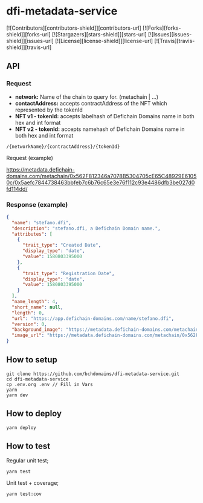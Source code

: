 # dfi-metadata-service

[![Contributors][contributors-shield]][contributors-url]
[![Forks][forks-shield]][forks-url]
[![Stargazers][stars-shield]][stars-url]
[![Issues][issues-shield]][issues-url]
[![License][license-shield]][license-url]
[![Travis][travis-shield]][travis-url]

## API

### Request

- **network:** Name of the chain to query for. (metachain | ...)
- **contactAddress:** accepts contractAddress of the NFT which represented by the tokenId
- **NFT v1 - tokenId:** accepts labelhash of Defichain Domains name in both hex and int format
- **NFT v2 - tokenId:** accepts namehash of Defichain Domains name in both hex and int format

```
/{networkName}/{contractAddress}/{tokenId}
```

Request (example)

https://metadata.defichain-domains.com/metachain/0x562F812346a7078B5304705cE65C48929E61050c/0x5aefc7844738463bbfeb7c6b76c65e3e76f112c93e4486dfb3be027d0fd114dd/

### Response (example)

```json
{
  "name": "stefano.dfi",
  "description": "stefano.dfi, a Defichain Domain name.",
  "attributes": [
    {
      "trait_type": "Created Date",
      "display_type": "date",
      "value": 1580803395000
    },
    {
      "trait_type": "Registration Date",
      "display_type": "date",
      "value": 1580803395000
    }
  ],
  "name_length": 4,
  "short_name": null,
  "length": 0,
  "url": "https://app.defichain-domains.com/name/stefano.dfi",
  "version": 0,
  "background_image": "https://metadata.defichain-domains.com/metachain/avatar/stefano.dfi",
  "image_url": "https://metadata.defichain-domains.com/metachain/0x562F812346a7078B5304705cE65C48929E61050c/0x5aefc7844738463bbfeb7c6b76c65e3e76f112c93e4486dfb3be027d0fd114dd/image.svg"
}
```

## How to setup

```
git clone https://github.com/bchdomains/dfi-metadata-service.git
cd dfi-metadata-service
cp .env.org .env // Fill in Vars
yarn
yarn dev
```

## How to deploy

```
yarn deploy
```

## How to test

Regular unit test;

```
yarn test
```

Unit test + coverage;

```
yarn test:cov
```
